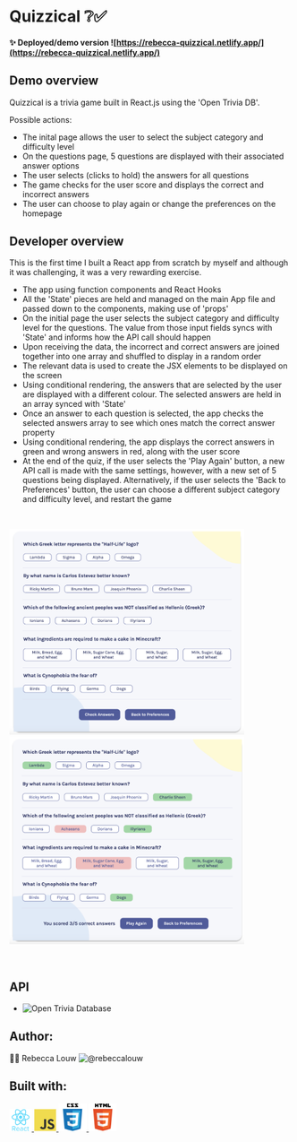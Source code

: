 # Quizzical ❔✅ 

#### ✨ Deployed/demo version ![https://rebecca-quizzical.netlify.app/](https://rebecca-quizzical.netlify.app/)

## Demo overview
Quizzical is a trivia game built in React.js using the 'Open Trivia DB'. 

Possible actions:
- The inital page allows the user to select the subject category and difficulty level
- On the questions page, 5 questions are displayed with their associated answer options
- The user selects (clicks to hold) the answers for all questions
- The game checks for the user score and displays the correct and incorrect answers
- The user can choose to play again or change the preferences on the homepage


## Developer overview
This is the first time I built a React app from scratch by myself and although it was challenging, it was a very rewarding exercise.
- The app using function components and React Hooks
- All the 'State' pieces are held and managed on the main App file and passed down to the components, making use of 'props'
- On the initial page the user selects the subject category and difficulty level for the questions. The value from those input fields syncs with 'State' and informs how the API call should happen
- Upon receiving the data, the incorrect and correct answers are joined together into one array and shuffled to display in a random order
- The relevant data is used to create the JSX elements to be displayed on the screen
- Using conditional rendering, the answers that are selected by the user are displayed with a different colour. The selected answers are held in an array synced with 'State'
- Once an answer to each question is selected, the app checks the selected answers array to see which ones match the correct answer property
- Using conditional rendering, the app displays the correct answers in green and wrong answers in red, along with the user score
- At the end of the quiz, if the user selects the 'Play Again' button, a new API call is made with the same settings, however, with a new set of 5 questions being displayed. Alternatively, if the user selects the 'Back to Preferences' button, the user can choose a different subject category and difficulty level, and restart the game


<br/>

<img alt="." src="public/quizzical-demo1.png" width="420px"/> <img alt="." src="public/quizzical-demo2.png" width="420px"/>

<br/>




## API
- ![Open Trivia Database](https://opentdb.com/)

## Author: 
👩‍💻 Rebecca Louw ![@rebeccalouw](https://github.com/rebeccalouw)

## Built with:

<p align="left"> <a href="https://reactjs.org/" target="_blank" rel="noreferrer"> <img src="https://raw.githubusercontent.com/devicons/devicon/master/icons/react/react-original-wordmark.svg" alt="react" width="40" height="40"/> </a> 
<a href="https://developer.mozilla.org/en-US/docs/Web/JavaScript" target="_blank" rel="noreferrer"> 
<img src="https://raw.githubusercontent.com/devicons/devicon/master/icons/javascript/javascript-original.svg" alt="javascript" width="40" height="40"/> </a> 
<a href="https://www.w3schools.com/css/" target="_blank" rel="noreferrer"> 
<img src="https://raw.githubusercontent.com/devicons/devicon/master/icons/css3/css3-original-wordmark.svg" alt="css3" width="50" height="50"/> </a> 
<a href="https://www.w3schools.com/html/" target="_blank" rel="noreferrer"> 
<img src="https://raw.githubusercontent.com/devicons/devicon/master/icons/html5/html5-original-wordmark.svg" alt="html5" width="50" height="50"/> </a> 
